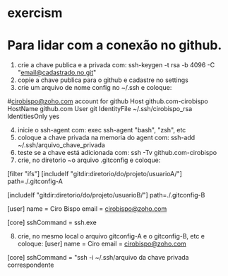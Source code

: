 # exercism

# Para lidar com a conexão no github.

1. crie a chave publica e a privada com: ssh-keygen -t rsa -b 4096 -C "email@cadastrado.no.git"
2. copie a chave publica para o github e cadastre no settings
3. crie um arquivo de nome config no ~/.ssh e coloque:

#cirobispo@zoho.com account for github
Host github.com-cirobispo
    HostName github.com
    User git
    IdentityFile ~/.ssh/cirobispo_rsa
    IdentitiesOnly yes

4. inicie o ssh-agent com: exec ssh-agent "bash", "zsh", etc
5. coloque a chave privada na memoria do agent com: ssh-add ~/.ssh/arquivo_chave_privada
6. teste se a chave está adicionada com: ssh -Tv github.com-cirobispo
7. crie, no diretorio ~o arquivo .gitconfig e coloque:

[filter "ifs"]
[includeIf "gitdir:diretorio/do/projeto/usuarioA/"]
    path=./.gitconfig-A

[includeIf "gitdir:diretorio/do/projeto/usuarioB/"]
    path=./.gitconfig-B

[user]
    name = Ciro Bispo
    email = cirobispo@zoho.com

[core]
    sshCommand = ssh.exe

8. crie, no mesmo local o arquivo gitconfig-A e o gitconfig-B, etc e coloque:
[user]
    name = Ciro
    email = cirobispo@zoho.com

[core]
    sshCommand = "ssh -i ~/.ssh/arquivo da chave privada correspondente
